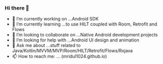 ### Hi there 👋
- 🔭 I’m currently working on ...Android SDK
- 🌱 I’m currently learning ...to use HILT coupled with Room, Retrofit and Flows
- 👯 I’m looking to collaborate on ...Native Android development projects
- 🤔 I’m looking for help with ...Android UI design and animation 
- 💬 Ask me about ...stuff related to Java/Kotlin/MVVM/MVP/Room/HILT/Retrofit/Flows/Rxjava
- 📫 How to reach me: ... (mridul1024.github.io)
<!--
**mridul1024/mridul1024** is a ✨ _special_ ✨ repository because its `README.md` (this file) appears on your GitHub profile.

Here are some ideas to get you started:

- 🔭 I’m currently working on ...
- 🌱 I’m currently learning ...
- 👯 I’m looking to collaborate on ...
- 🤔 I’m looking for help with ...
- 💬 Ask me about ...
- 📫 How to reach me: ...
- 😄 Pronouns: ...
- ⚡ Fun fact: ...
-->
